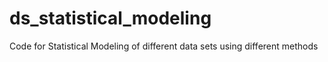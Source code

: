 # ds_statistical_modeling
Code for Statistical Modeling of different data sets using different methods
